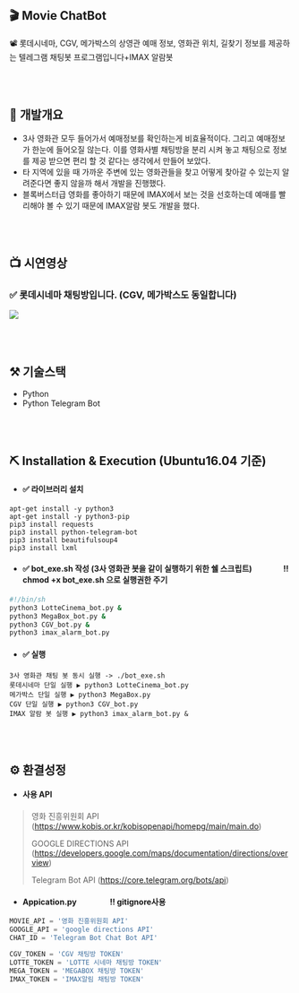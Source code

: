 ## 🎬 Movie ChatBot
📽 롯데시네마, CGV, 메가박스의 상영관 예매 정보, 영화관 위치, 길찾기 정보를 제공하는 텔레그램 채팅봇 프로그램입니다+IMAX 알람봇

<br><br>

## 🚀 개발개요
* 3사 영화관 모두 들어가서 예매정보를 확인하는게 비효율적이다. 그리고 예매정보가 한눈에 들어오질 않는다. 이를 영화사별 채팅방을 분리 시켜 놓고 채팅으로 정보를 제공 받으면 편리 할 것 같다는 생각에서 만들어 보았다.
* 타 지역에 있을 때 가까운 주변에 있는 영화관들을 찾고 어떻게 찾아갈 수 있는지 알려준다면 좋지 않을까 해서 개발을 진행했다.
* 블록버스터급 영화를 좋아하기 때문에 IMAX에서 보는 것을 선호하는데 예매를 빨리해야 볼 수 있기 때문에 IMAX알람 봇도 개발을 했다.  

<br><br>

## 📺 시연영상
### ✅ 롯데시네마 채팅방입니다. (CGV, 메가박스도 동일합니다)

<img src = "https://user-images.githubusercontent.com/50009692/128194624-49cb8c1e-f250-4c45-9b26-4d7c7f05d235.gif">

<br><br>

## ⚒ 기술스택
* Python
* Python Telegram Bot

<br><br>

## ⛏ Installation & Execution (Ubuntu16.04 기준)
* #### ✅ 라이브러리 설치
```
apt-get install -y python3
apt-get install -y python3-pip
pip3 install requests
pip3 install python-telegram-bot
pip3 install beautifulsoup4
pip3 install lxml
```
* #### ✅ bot_exe.sh 작성 (3사 영화관 봇을 같이 실행하기 위한 쉘 스크립트)　　　　**‼ chmod +x bot_exe.sh 으로 실행권한 주기**
```bash
#!/bin/sh
python3 LotteCinema_bot.py &
python3 MegaBox_bot.py &
python3 CGV_bot.py &   
python3 imax_alarm_bot.py
```
* #### ✅ 실행
```
3사 영화관 채팅 봇 동시 실행 -> ./bot_exe.sh
롯데시네마 단일 실행 ▶ python3 LotteCinema_bot.py
메가박스 단일 실행 ▶ python3 MegaBox.py
CGV 단일 실행 ▶ python3 CGV_bot.py
IMAX 알람 봇 실행 ▶ python3 imax_alarm_bot.py &
```

<br><br>

## ⚙ 환결성정
* #### 사용 API
> 영화 진흥위원회 API (<https://www.kobis.or.kr/kobisopenapi/homepg/main/main.do>)
> 
> GOOGLE DIRECTIONS API (<https://developers.google.com/maps/documentation/directions/overview>)
> 
> Telegram Bot API (<https://core.telegram.org/bots/api>)
* #### Appication.py 　　　　**‼ gitignore사용**
```python
MOVIE_API = '영화 진흥위원회 API'
GOOGLE_API = 'google directions API'
CHAT_ID = 'Telegram Bot Chat Bot API'

CGV_TOKEN = 'CGV 채팅방 TOKEN'
LOTTE_TOKEN = 'LOTTE 시네마 채팅방 TOKEN'
MEGA_TOKEN = 'MEGABOX 채팅방 TOKEN'
IMAX_TOKEN = 'IMAX알림 채팅방 TOKEN'

```
